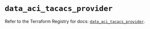 # `data_aci_tacacs_provider`

Refer to the Terraform Registry for docs: [`data_aci_tacacs_provider`](https://registry.terraform.io/providers/ciscodevnet/aci/2.17.0/docs/data-sources/tacacs_provider).
